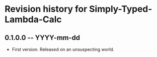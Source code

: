 # Revision history for Simply-Typed-Lambda-Calc

## 0.1.0.0  -- YYYY-mm-dd

* First version. Released on an unsuspecting world.
